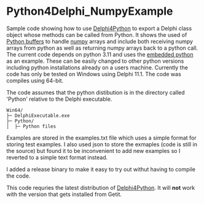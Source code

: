 # Python4Delphi_NumpyExample
Sample code showing how to use [Delphi4Python](https://github.com/pyscripter/python4delphi) to export a Delphi class object whose methods can be called from Python. It shows the used of [Python buffers](https://docs.python.org/3/c-api/buffer.html) to handle [numpy](https://numpy.org/) arrays and include both receiving numpy arrays from python as well as returning numpy arrays back to a python call. The current code depends on python 3.11 and uses the [embedded python](https://www.python.org/downloads/release/python-3119/) as an example. These can be easily changed to other python versions  including python installations already on a users machine. Currently the code has only be tested on Windows using Delphi 11.1. The code was compiles using 64-bit. 

The code assumes that the python distibution is in the directory called 'Python' relative to the Delphi executable. 

```      
Win64/
├─ DelphiExecutable.exe
├─ Python/
│  ├─ Python files
```

Examples are stored in the examples.txt file which uses a simple format for storing test examples. I also used json to store the exmaples (code is still in the source) but found it to be inconvenient to add new examples so I reverted to a simple text format instead.

I added a release binary to make it easy to try out withut having to compile the code. 

This code requries the latest distribution of [Delphi4Python](https://github.com/pyscripter/python4delphi). It will **not** work with the version that gets installed from Getit. 
